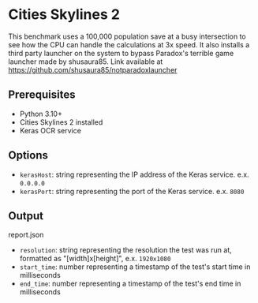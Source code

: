 # Cities Skylines 2
This benchmark uses a 100,000 population save at a busy intersection to see how the CPU can handle the calculations at 3x speed. It also installs a third party launcher on the system to bypass Paradox's terrible game launcher made by shusaura85. Link available at https://github.com/shusaura85/notparadoxlauncher

## Prerequisites

- Python 3.10+
- Cities Skylines 2 installed
- Keras OCR service

## Options

- `kerasHost`: string representing the IP address of the Keras service. e.x. `0.0.0.0` 
- `kerasPort`: string representing the port of the Keras service. e.x. `8080`

## Output

report.json
- `resolution`: string representing the resolution the test was run at, formatted as "[width]x[height]", e.x. `1920x1080`
- `start_time`: number representing a timestamp of the test's start time in milliseconds
- `end_time`: number representing a timestamp of the test's end time in milliseconds